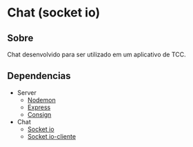 # Chat (socket io)

## Sobre

Chat desenvolvido para ser utilizado em um aplicativo de TCC.

## Dependencias

* Server
  * [Nodemon](https://nodemon.io)
  * [Express](https://expressjs.com/)
  * [Consign](https://www.npmjs.com/package/consign)
* Chat
  * [Socket io](https://socket.io/)
  * [Socket io-cliente](https://www.npmjs.com/package/socket.io-client)